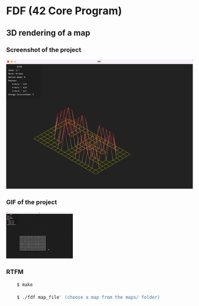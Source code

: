 # FDF (42 Core Program)

## 3D rendering of a map

### Screenshot of the project
![example_img](assets/example.png)

### GIF of the project
![example_gif](assets/example_gif.gif)

### RTFM

```bash
	$ make

	$ ./fdf map_file' (choose a map from the maps/ folder)
```

